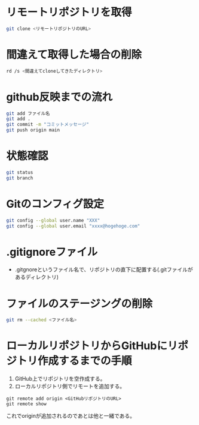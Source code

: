 # リモートリポジトリを取得
```bash
git clone <リモートリポジトリのURL>
```

# 間違えて取得した場合の削除
```bash
rd /s <間違えてcloneしてきたディレクトリ>
```

# github反映までの流れ
```bash
git add ファイル名
git add .
git commit -m "コミットメッセージ"
git push origin main
```

# 状態確認
```bash
git status
git branch
```

# Gitのコンフィグ設定
```bash
git config --global user.name "XXX"
git config --global user.email "xxxx@hogehoge.com"
```

# .gitignoreファイル
- .gitgnoreというファイル名で、リポジトリの直下に配置する(.gitファイルがあるディレクトリ)

# ファイルのステージングの削除
```bash
git rm --cached <ファイル名>
```

# ローカルリポジトリからGitHubにリポジトリ作成するまでの手順

1. GitHub上でリポジトリを空作成する。
2. ローカルリポジトリ側でリモートを追加する。

```
git remote add origin <GitHubリポジトリのURL>
git remote show
```
これでoriginが追加されるのであとは他と一緒である。
